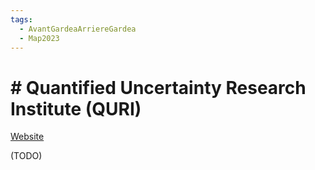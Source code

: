```yaml
---
tags:
  - AvantGardeaArriereGardea
  - Map2023
---
```

# # Quantified Uncertainty Research Institute (QURI)


[Website](https://quantifieduncertainty.org/)

(TODO)